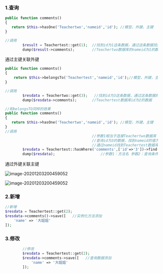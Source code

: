 ### 1.查询

```php
public function comments()
{
   return $this->hasOne('Teachertwo','nameid','id'); //模型，外键，主键
}

//调用
        $result = Teachertest::get(1);  //找到id为1这条数据，通过这条数据找到
        dump($result->comments);		//Teachertwo数据库的nameid为1的数据
```

通过主键关联外键



```php
public function commonts()
{
    return $this->belongsTo('Teachertest','nameid','id');//模型，外键，主键
}

//调用
        $resdata = Teachertwo::get(3);   //找到id为3这条数据，通过这条数据的nameid为2找到
        dump($resdata->commonts);  		//Teachertest数据库id为2的数据

//和belongsTO同样的效果
public function comments()
{
   return $this->hasOne('Teachertwo','nameid','id'); //模型，外键，主键
}
//调用
										//参数1相当于连接Teachertwo数据库
										//查询id为3的数据，找到nameid的值为2
										//通过nameid找到Teachertest数据库为主键为2的数据
        $resdata = Teachertest::hasWhere('comments',['id'=>'3'])->find();
        dump($resdata);						//参数1：方法名 参数2：查询条件
```

通过外键关联主键



![image-20201203200459052](https://i.imgur.com/eSHpL7z.png)



![image-20201203200459052](https://i.imgur.com/gI9YCmv.png)



### 2.新增

```php
//新增
$resdata = Teachertest::get(2);
$resdata->comments()->save([   //实例化方法添加
    'name' => '大姐姐'
]);
```

### 3.修改

```php
        //修改
        $resdata = Teachertest::get(2);
        $resdata->comments->save([   //查询数据添加
            'name' => '大姐姐'
        ]);
```

